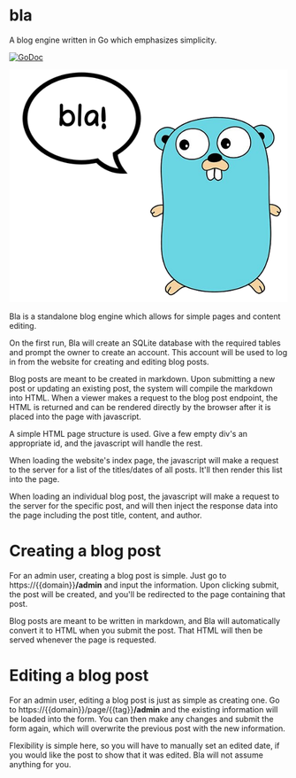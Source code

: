 # bla
A blog engine written in Go which emphasizes simplicity.

[![GoDoc](https://godoc.org/github.com/jacobkania/bla?status.svg)](https://godoc.org/github.com/jacobkania/bla)

![Bla Logo](/docs/logo.png)

Bla is a standalone blog engine which allows for simple pages and content editing.

On the first run, Bla will create an SQLite database with the required tables and prompt the owner to create an account. This account will be used to log in from the website for creating and editing blog posts.

Blog posts are meant to be created in markdown. Upon submitting a new post or updating an existing post, the system will compile the markdown into HTML. When a viewer makes a request to the blog post endpoint, the HTML is returned and can be rendered directly by the browser after it is placed into the page with javascript.

A simple HTML page structure is used. Give a few empty div's an appropriate id, and the javascript will handle the rest.

When loading the website's index page, the javascript will make a request to the server for a list of the titles/dates of all posts. It'll then render this list into the page.

When loading an individual blog post, the javascript will make a request to the server for the specific post, and will then inject the response data into the page including the post title, content, and author.

# Creating a blog post

For an admin user, creating a blog post is simple. Just go to https://{{domain}}**/admin** and input the information. Upon clicking submit, the post will be created, and you'll be redirected to the page containing that post.

Blog posts are meant to be written in markdown, and Bla will automatically convert it to HTML when you submit the post. That HTML will then be served whenever the page is requested.

# Editing a blog post

For an admin user, editing a blog post is just as simple as creating one. Go to https://{{domain}}/page/{{tag}}**/admin** and the existing information will be loaded into the form. You can then make any changes and submit the form again, which will overwrite the previous post with the new information.

Flexibility is simple here, so you will have to manually set an edited date, if you would like the post to show that it was edited. Bla will not assume anything for you.
